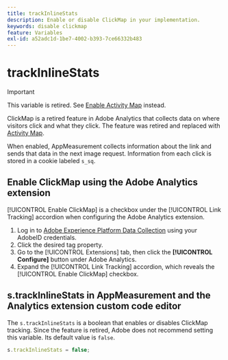 ```yaml
---
title: trackInlineStats
description: Enable or disable ClickMap in your implementation.
keywords: disable clickmap
feature: Variables
exl-id: a52adc1d-1be7-4002-b393-7ce66332b483
---
```

# trackInlineStats

>[!IMPORTANT]
>
>This variable is retired. See [Enable Activity Map](/help/analyze/activity-map/activitymap-getting-started/activitymap-getting-started-admins/activitymap-enable.md) instead.

ClickMap is a retired feature in Adobe Analytics that collects data on where visitors click and what they click. The feature was retired and replaced with [Activity Map](/help/analyze/activity-map/activity-map.md).

When enabled, AppMeasurement collects information about the link and sends that data in the next image request. Information from each click is stored in a cookie labeled `s_sq`.

## Enable ClickMap using the Adobe Analytics extension

[!UICONTROL Enable ClickMap] is a checkbox under the [!UICONTROL Link Tracking] accordion when configuring the Adobe Analytics extension.

1. Log in to [Adobe Experience Platform Data Collection](https://experience.adobe.com/data-collection) using your AdobeID credentials.
2. Click the desired tag property.
3. Go to the [!UICONTROL Extensions] tab, then click the **[!UICONTROL Configure]** button under Adobe Analytics.
4. Expand the [!UICONTROL Link Tracking] accordion, which reveals the [!UICONTROL Enable ClickMap] checkbox.

## s.trackInlineStats in AppMeasurement and the Analytics extension custom code editor

The `s.trackInlineStats` is a boolean that enables or disables ClickMap tracking. Since the feature is retired, Adobe does not recommend setting this variable. Its default value is `false`.

```js
s.trackInlineStats = false;
```
